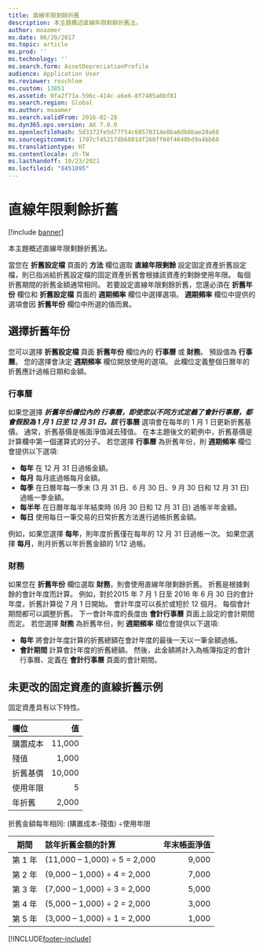 ```yaml
---
title: 直線年限剩餘折舊
description: 本主題概述直線年限剩餘折舊法。
author: moaamer
ms.date: 06/20/2017
ms.topic: article
ms.prod: ''
ms.technology: ''
ms.search.form: AssetDepreciationProfile
audience: Application User
ms.reviewer: roschlom
ms.custom: 13851
ms.assetid: 0fa2f71a-596c-414c-a6e6-8f7405a0bf81
ms.search.region: Global
ms.author: moaamer
ms.search.validFrom: 2016-02-28
ms.dyn365.ops.version: AX 7.0.0
ms.openlocfilehash: 5d3372fe5d77f54c68570314e8ba6db8bae28a60
ms.sourcegitcommit: 1707cf45217db6801df260ff60f4648bd9a4bb68
ms.translationtype: HT
ms.contentlocale: zh-TW
ms.lasthandoff: 10/23/2021
ms.locfileid: "8451095"
---
```

# <a name="straight-line-life-remaining-depreciation"></a>直線年限剩餘折舊

[!include [banner](../includes/banner.md)]

本主題概述直線年限剩餘折舊法。

當您在 **折舊設定檔** 頁面的 **方法** 欄位選取 **直線年限剩餘** 設定固定資產折舊設定檔，則已指派給折舊設定檔的固定資產折舊會根據該資產的剩餘使用年限。 每個折舊期間的折舊金額通常相同。 若要設定直線年限剩餘折舊，您還必須在 **折舊年份** 欄位和 **折舊設定檔** 頁面的 **週期頻率** 欄位中選擇選項。 **週期頻率** 欄位中提供的選項會因 **折舊年份** 欄位中所選的值而異。

## <a name="select-a-depreciation-year"></a>選擇折舊年份
您可以選擇 **折舊設定檔** 頁面 **折舊年份** 欄位內的 **行事曆** 或 **財務**。 預設值為 **行事曆**。 您的選擇會決定 **週期頻率** 欄位開放使用的選項。 此欄位定義整個日曆年的折舊應計過帳日期和金額。

### <a name="calendar"></a>行事曆

如果您選擇 **_折舊年份_*_欄位內的 **行事曆**，即使您以不同方式定義了會計行事曆，都會假設為 1 月 1 日至 12 月 31 日。該_* 行事曆** 選項會在每年的 1 月 1 日更新折舊基價。 通常，折舊基價是帳面淨值減去殘值。 在本主題後文的範例中，折舊基價是計算欄中第一個運算式的分子。 若您選擇 **行事曆** 為折舊年份，則 **週期頻率** 欄位會提供以下選項: 

- **每年** 在 12 月 31 日過帳金額。
- **每月** 每月底過帳每月金額。
- **每季** 在日曆年每一季末 (3 月 31 日、6 月 30 日、9 月 30 日和 12 月 31 日) 過帳一季金額。
- **每半年** 在日曆年每半年結束時 (6月 30 日和 12 月 31 日) 過帳半年金額。
- **每日** 使用每日一筆交易的日常折舊方法進行過帳折舊金額。

例如，如果您選擇 **每年**，則年度折舊僅在每年的 12 月 31 日過帳一次。 如果您選擇 **每月**，則月折舊以年折舊金額的 1/12 過帳。

### <a name="fiscal"></a>財務

如果您在 **折舊年份** 欄位選取 **財務**，則會使用直線年限剩餘折舊。 折舊是根據剩餘的會計年度而計算。 例如，對於2015 年 7 月 1 日至 2016 年 6 月 30 日的會計年度，折舊計算從 7 月 1 日開始。 會計年度可以長於或短於 12 個月。 每個會計期間都可以調整折舊。 下一會計年度的長度由 **會計行事曆** 頁面上設定的會計期間而定。 若您選擇 **財務** 為折舊年份，則 **週期頻率** 欄位會提供以下選項: 

- **每年** 將會計年度計算的折舊總額在會計年度的最後一天以一筆金額過帳。
- **會計期間** 計算會計年度的折舊總額。 然後，此金額將計入為帳簿指定的會計行事曆、定義在 **會計行事曆** 頁面的會計期間。

## <a name="example-of-straight-line-depreciation-of-an-unchanged-fixed-asset"></a>未更改的固定資產的直線折舊示例
固定資產具有以下特性。

| 欄位               | 值  |
|:---------------------|--------:|
| 購置成本    | 11,000 |
| 殘值       | 1,000  |
| 折舊基價   | 10,000 |
| 使用年限  | 5      |
| 年折舊 | 2,000  |

折舊金額每年相同:  (購置成本-殘值) ÷使用年限

| 期間 | 該年折舊金額的計算 | 年末帳面淨值 |
|:--------:|:-----------------------------------------------|---------------------------------------:|
| 第 1 年 | (11,000 – 1,000) ÷ 5 = 2,000                  | 9,000                                 |
| 第 2 年 | (9,000 – 1,000) ÷ 4 = 2,000                   | 7,000                                 |
| 第 3 年 | (7,000 – 1,000) ÷ 3 = 2,000                   | 5,000                                 |
| 第 4 年 | (5,000 – 1,000) ÷ 2 = 2,000                   | 3,000                                 |
| 第 5 年 | (3,000 – 1,000) ÷ 1 = 2,000                   | 1,000                                 |







[!INCLUDE[footer-include](../../includes/footer-banner.md)]
